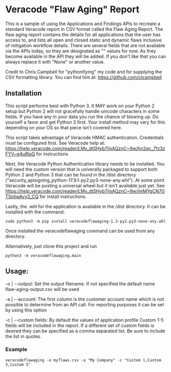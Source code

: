 # Veracode "Flaw Aging" Report
This is a sample of using the Applications and Findings APIs to recreate a standard Veracode report in CSV format called the Flaw Aging Report. The flaw aging report contains the details for all applications that the user has access to, and lists all open and closed static and dynamic flaws inclusive of mitigation workflow details.
There are several fields that are not available via the APIs today, so they are designated as "<placeholder>" values for now. As they become available in the API they will be added. If you don't like that you can always replace it with "None" or another value.
  
Credit to Chris Campbell for "pythonifying" my code and for supplying the CSV formatting library. You can find him at: https://github.com/ctcampbell

## Installation
This script performs best with Python 3. It MAY work on your Python 2 setup but Python 2 will not gracefully handle unicode characters in some fields. If you have any in your data you run the chance of blowing up. Do yourself a favor and get Python 3 first. Your install method may vary for this depending on your OS so that piece isn't covered here.

This script takes advantage of Veracode HMAC authentication. Credentials must be configured first. See Veracode help at: https://help.veracode.com/reader/LMv_dtSHyb7iIxAQznC~9w/hn2qc_7fz3zFYV~e4ulRaQ for instructions

Next, the Veracode Python Authentication library needs to be installed. You will need the *custom* version that is univerally packaged
to support both Python 2 and Python 3 that can be found in the /dist directory ("security_apisigning_python-17.9.1-py2.py3-none-any.whl").
At some point Veracode will be posting a universal wheel but it isn't available just yet. See https://help.veracode.com/reader/LMv_dtSHyb7iIxAQznC~9w/imMYgCN7GTSnliwAvy3_CQ for install instructions.

Lastly, the .whl for the application is available in the /dist directory. It can be installed with the command:
```
sudo python3 -m pip install veracodeflawaging-1.3-py2.py3-none-any.whl
```
Once installed the veracodeflawaging command can be used from any directory.

Alternatively, just clone this project and run
```
python3 -m veracodeflawaging.main
```

## Usage:
-o | --output: Set the output filename. If not specified the default name flaw-aging-output.csv will be used

-a | --account: The first column is the customer account name which is not possible to determine from an API call. For reporting purposes it can be set by using this option

-c | --custom fields: By default the values of application profile Custom 1-5 fields will be included in the report. If a different set of custom fields is desired they can be specified as a comma separated list. Be sure to include the list in quotes.

### Example
```
veracodeflawaging -o myflaws.csv -a "My Company" -c "Custom 1,Custom 3,Custom 5"
